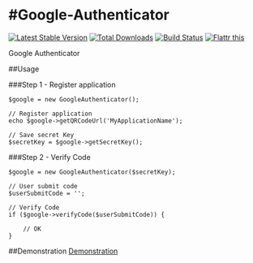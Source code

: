 #Google-Authenticator
====================

[![Latest Stable Version](https://poser.pugx.org/johnstyle/google-authenticator/v/stable.png)](https://packagist.org/packages/johnstyle/google-authenticator)
[![Total Downloads](https://poser.pugx.org/johnstyle/google-authenticator/downloads.png)](https://packagist.org/packages/johnstyle/google-authenticator)
[![Build Status](https://travis-ci.org/johnstyle/google-authenticator.png?branch=master)](https://travis-ci.org/johnstyle/google-authenticator)
[![Flattr this](https://api.flattr.com/button/flattr-badge-large.png)](https://flattr.com/submit/auto?user_id=Johnstyle&url=https%3A%2F%2Fgithub.com%2Fjohnstyle%2Fgoogle-authenticator%2F)

Google Authenticator

##Usage

###Step 1 - Register application

    $google = new GoogleAuthenticator();

    // Register application
    echo $google->getQRCodeUrl('MyApplicationName');

    // Save secret Key
    $secretKey = $google->getSecretKey();


###Step 2 - Verify Code

    $google = new GoogleAuthenticator($secretKey);

    // User submit code
    $userSubmitCode = '';

    // Verify Code
    if ($google->verifyCode($userSubmitCode)) {

        // OK
    }

##Demonstration
[Demonstration](http://github.johnstyle.fr/repository/johnstyle/google-authenticator/)
